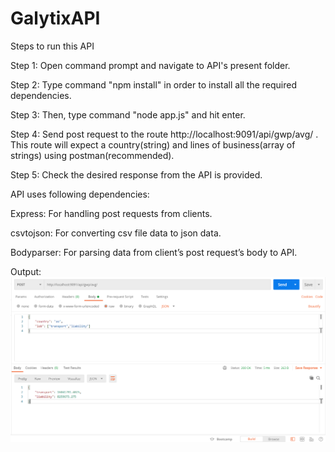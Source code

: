 # GalytixAPI

Steps to run this API

Step 1: Open command prompt and navigate to API's present folder.

Step 2: Type command "npm install" in order to install all the required dependencies.

Step 3: Then, type command "node app.js" and hit enter.

Step 4: Send post request to the route http://localhost:9091/api/gwp/avg/ . This route will expect a country(string) and lines of business(array of strings) using postman(recommended).

Step 5: Check the desired response from the API is provided.

API uses following dependencies:

Express: For handling post requests from clients.

csvtojson: For converting csv file data to json data.

Bodyparser: For parsing data from client’s post request’s body to API.

Output: 
![](Output.png)
